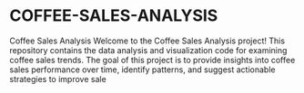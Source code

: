 # COFFEE-SALES-ANALYSIS
Coffee Sales Analysis Welcome to the Coffee Sales Analysis project! This repository contains the data analysis and visualization code for examining coffee sales trends. The goal of this project is to provide insights into coffee sales performance over time, identify patterns, and suggest actionable strategies to improve sale
